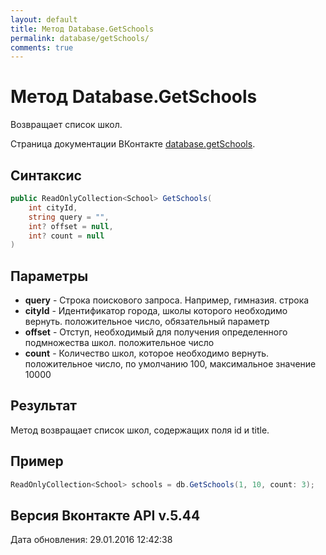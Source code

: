 ```yaml
---
layout: default
title: Метод Database.GetSchools
permalink: database/getSchools/
comments: true
---
```

# Метод Database.GetSchools
Возвращает список школ.

Страница документации ВКонтакте [database.getSchools](https://vk.com/dev/database.getSchools).
## Синтаксис
``` csharp
public ReadOnlyCollection<School> GetSchools(
	int cityId,
	string query = "",
	int? offset = null,
	int? count = null
)
```

## Параметры
+ **query** - Строка поискового запроса. Например, гимназия. строка
+ **cityId** - Идентификатор города, школы которого необходимо вернуть. положительное число, обязательный параметр
+ **offset** - Отступ, необходимый для получения определенного подмножества школ. положительное число
+ **count** - Количество школ, которое необходимо вернуть. положительное число, по умолчанию 100, максимальное значение 10000

## Результат
Метод возвращает список школ, содержащих поля id и title.

## Пример
```csharp
ReadOnlyCollection<School> schools = db.GetSchools(1, 10, count: 3);
```

## Версия Вконтакте API v.5.44
Дата обновления: 29.01.2016 12:42:38
